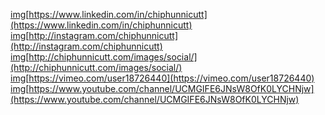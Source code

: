 [img](http://chiphunnicutt.com/images/social/linkedin.png)[https://www.linkedin.com/in/chiphunnicutt](https://www.linkedin.com/in/chiphunnicutt)
[img](http://chiphunnicutt.com/images/social/instagram.png)[http://instagram.com/chiphunnicutt](http://instagram.com/chiphunnicutt)
[img](http://chiphunnicutt.com/images/social/twitter.com)[http://chiphunnicutt.com/images/social/](http://chiphunnicutt.com/images/social/)
[img](http://chiphunnicutt.com/images/social/vimeo.png)[https://vimeo.com/user18726440](https://vimeo.com/user18726440)
[img](http://chiphunnicutt.com/images/social/youtube.png)[https://www.youtube.com/channel/UCMGIFE6JNsW8OfK0LYCHNjw](https://www.youtube.com/channel/UCMGIFE6JNsW8OfK0LYCHNjw)
